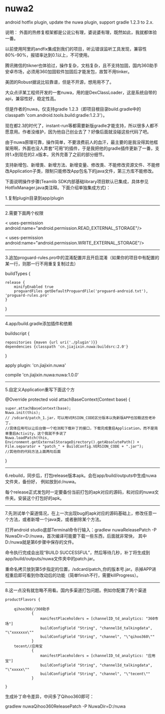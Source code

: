 # nuwa2
android hotfix plugin, update the nuwa plugin, support gradle 1.2.3 to 2.x.

说明：
外面的热修复框架都是公说公有理，婆说婆有理，既然如此，我就都体验一番。

以前使用阿里的andfix集成到我们的项目，听云错误监听工具发现，兼容性80%-90%，报错率达到0.1以上，不可使用。

腾讯微信的tikner也体验过，操作复杂，文档复杂，且不支持加固，国内360助手安卓市场，必须用360加固软件加固后才能发包，故暂不用tinker。

美团的Robust据说比较靠谱，但是不开源，想用用不了。

大众点评某工程师开发的一套nuwa，用的是DexClassLoader，这是系统自带的api，兼容性好，稳定性高。

但是作者的nuwa，仅支持gradle 1.2.3（即项目根目录build.gradle中的classpath 'com.android.tools.build:gradle:1.2.3'）。

现在都2.3的时代了，instant-run等都需要新版gradle才能支持，所以很多人都不愿意用。作者没维护，因为他自己创业去了？好像后面就没碰这些代码了吧。

由于nuwa原理可靠，操作简单，不要浪费前人的血汗，最主要的是我没得其他框架用啊，外面也没人弄套“可用”的插件，于是我把他的gradle插件更新了一番，支持1.x到现在的2.x版本，另外完善了之前的部分细节。

支持新增包、新增类、新增方法、新增变量、修改类、不能修改资源文件、不能修改Application子类，限制只能修改App包名下的java文件，第三方库不能修改。

下面说明操作步骤(Teamlib SDK内部基础library项目默认已集成，具体参见HotfixManager.java类注释。下面介绍单独集成方式)：

1.复制plugin目录到app/plugin

-------------------------------------------------------------------------------------------------------------------------------

2.需要下面两个权限

< uses-permission android:name="android.permission.READ_EXTERNAL_STORAGE"/>

< uses-permission android:name="android.permission.WRITE_EXTERNAL_STORAGE"/>


-------------------------------------------------------------------------------------------------------------------------------

3.追加proguard-rules.pro中的混淆配置并且开启混淆（如果你的项目中有配置的某一行，则那一行不用重复复制过去）

buildTypes {

	release {
		minifyEnabled true
		proguardFiles getDefaultProguardFile('proguard-android.txt'), 'proguard-rules.pro'
	}
}

-------------------------------------------------------------------------------------------------------------------------------

4.app/build.gradle添加插件和依赖

buildscript {

    repositories {maven {url uri('./plugin')}}
    dependencies {classpath 'cn.jiajixin.nuwa:buildsrc:2.0'}
}

apply plugin: 'cn.jiajixin.nuwa'


compile 'cn.jiajixin.nuwa:nuwa:1.0.0'

-------------------------------------------------------------------------------------------------------------------------------

5.自定义Application重写下面这个方

@Override
protected void attachBaseContext(Context base) {

	super.attachBaseContext(base);
	Nuwa.init(this);
	// /sdcard/patch_1.jar，可以用VERSION_CODE区分版本以免新版APP也加载这些老补丁，
	//具体应用可以让后台做一个检测和下载补丁的接口，下载完成重启Application，而不是简单重启Activity，这个我就不多说了
	Nuwa.loadPatch(this, Environment.getExternalStorageDirectory().getAbsolutePath() + File.separator + "patch_" + BuildConfig.VERSION_CODE + ".jar");
	//其他你的代码方法上面两句后面
}

-------------------------------------------------------------------------------------------------------------------------------

6.rebuild，同步后，打包release版本apk。会在app/build/outputs中生成nuwa文件夹，备份好，
例如放到d:/nuwa。

每个release正式发包时一定要备份当前打包的apk对应的源码，和对应的nuwa文件夹。安装这个打包好的apk。

-------------------------------------------------------------------------------------------------------------------------------

7.先测试单个渠道情况，在上一次出现bug的apk对应的源码基础上，修改任意一个方法，或者新增一个java类，或者删除某个方法。

打开android studio底部Terminal命令行输入：gradlew nuwaReleasePatch -P NuwaDir=D:/nuwa，首次编译可能要下载一些东西，后面就非常快，
其中D:/nuwa就是第6步骤中保存的文件。

命令执行完成会出现“BUILD SUCCESSFUL”，然后等待几秒，补丁将生成到app/build/outputs/nuwa文件夹中的patch.jar。

重命名拷贝放到第5步指定的位置，/sdcard/patch_你的版本号.jar。杀掉APP进程重启即可看到你改动后的功能（简单finish不行，需要killProgress）。

-------------------------------------------------------------------------------------------------------------------------------

8.这一点没有就忽略不用看。国内多渠道打包问题。例如你配置了两个渠道

	productFlavors {
	
        qihoo360//360助手
                {
                    manifestPlaceholders = [channelID_td_analytics: "360市场"]
                    buildConfigField "String", "channelId_talkingdata", "\"xxxxxxx\""
                    buildConfigField "String", "channel", "\"qihoo360\""
                }
        tecent//应用宝
                {
                    manifestPlaceholders = [channelID_td_analytics: "应用宝"]
                    buildConfigField "String", "channelId_talkingdata", "\"xxxxx\""
                    buildConfigField "String", "channel", "\"tecent\""
                }
		
    }
    
生成补丁命令差异，中间多了Qihoo360即可：

gradlew nuwaQihoo360ReleasePatch -P NuwaDir=D:/nuwa


